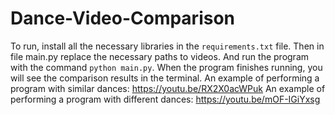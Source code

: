 # Dance-Video-Comparison

To run, install all the necessary libraries in the `requirements.txt` file. Then in file main.py replace the necessary paths to videos. And run the program with the command `python main.py`. When the program finishes running, you will see the comparison results in the terminal.
An example of performing a program with similar dances: https://youtu.be/RX2X0acWPuk
An example of performing a program with different dances: https://youtu.be/mOF-IGiYxsg